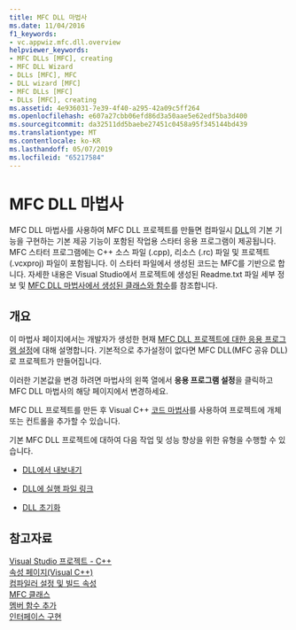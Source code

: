 ```yaml
---
title: MFC DLL 마법사
ms.date: 11/04/2016
f1_keywords:
- vc.appwiz.mfc.dll.overview
helpviewer_keywords:
- MFC DLLs [MFC], creating
- MFC DLL Wizard
- DLLs [MFC], MFC
- DLL wizard [MFC]
- MFC DLLs [MFC]
- DLLs [MFC], creating
ms.assetid: 4e936031-7e39-4f40-a295-42a09c5ff264
ms.openlocfilehash: e607a27cbb06efd86d3a50aae5e62edf5ba3d400
ms.sourcegitcommit: da32511dd5baebe27451c0458a95f345144bd439
ms.translationtype: MT
ms.contentlocale: ko-KR
ms.lasthandoff: 05/07/2019
ms.locfileid: "65217584"
---
```

# <a name="mfc-dll-wizard"></a>MFC DLL 마법사

MFC DLL 마법사를 사용하여 MFC DLL 프로젝트를 만들면 컴파일시 [DLL](../../build/dlls-in-visual-cpp.md)의 기본 기능을 구현하는 기본 제공 기능이 포함된 작업용 스타터 응용 프로그램이 제공됩니다.  MFC 스타터 프로그램에는 C++ 소스 파일 (.cpp), 리소스 (.rc) 파일 및 프로젝트 (.vcxproj) 파일이 포함됩니다. 이 스타터 파일에서 생성된 코드는 MFC를 기반으로 합니다. 자세한 내용은 Visual Studio에서 프로젝트에 생성된 Readme.txt 파일 세부 정보 및 [MFC DLL 마법사에서 생성된 클래스와 함수](../../mfc/reference/classes-and-functions-generated-by-the-mfc-dll-wizard.md)를 참조합니다.

## <a name="overview"></a>개요

이 마법사 페이지에서는 개발자가 생성한 현재 [MFC DLL 프로젝트에 대한 응용 프로그램 설정](../../mfc/reference/application-settings-mfc-dll-wizard.md)에 대해 설명합니다. 기본적으로 추가설정이 없다면 MFC DLL(MFC 공유 DLL)로 프로젝트가 만들어집니다.

이러한 기본값을 변경 하려면 마법사의 왼쪽 열에서 **응용 프로그램 설정**을 클릭하고 MFC DLL 마법사의 해당 페이지에서 변경하세요.

MFC DLL 프로젝트를 만든 후 Visual C++ [코드 마법사](../../ide/adding-functionality-with-code-wizards-cpp.md)를 사용하여 프로젝트에 개체 또는 컨트롤을 추가할 수 있습니다.

기본 MFC DLL 프로젝트에 대하여 다음 작업 및 성능 향상을 위한 유형을 수행할 수 있습니다.

- [DLL에서 내보내기](../../build/exporting-from-a-dll.md)

- [DLL에 실행 파일 링크](../../build/linking-an-executable-to-a-dll.md)

- [DLL 초기화](../../build/run-time-library-behavior.md#initializing-a-dll)

## <a name="see-also"></a>참고자료

[Visual Studio 프로젝트 - C++](../../build/creating-and-managing-visual-cpp-projects.md)<br/>
[속성 페이지(Visual C++)](../../build/reference/property-pages-visual-cpp.md)<br/>
[컴파일러 설정 및 빌드 속성](../../build/working-with-project-properties.md)<br/>
[MFC 클래스](../../mfc/reference/adding-an-mfc-class.md)<br/>
[멤버 함수 추가](../../ide/adding-a-member-function-visual-cpp.md)<br/>
[인터페이스 구현](../../ide/implementing-an-interface-visual-cpp.md)<br/>
